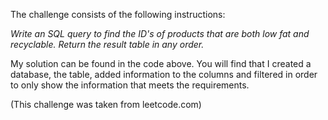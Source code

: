 The challenge consists of the following instructions:

*Write an SQL query to find the ID's of products that are both low fat and recyclable. Return the result table in any order.*

My solution can be found in the code above. You will find that I created a database, the table, added information to the columns and filtered in order to only show the information that meets the requirements. 

(This challenge was taken from leetcode.com)
